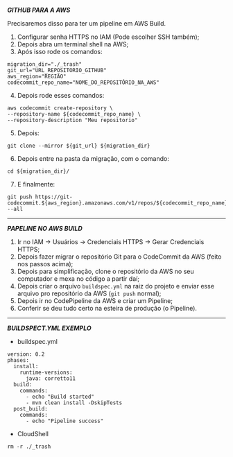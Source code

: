***GITHUB PARA A AWS*** <br>

Precisaremos disso para ter um pipeline em AWS Build.

1. Configurar senha HTTPS no IAM (Pode escolher SSH também);
2. Depois abra um terminal shell na AWS;
3. Após isso rode os comandos:
```
migration_dir="./_trash"
git_url="URL_REPOSITORIO_GITHUB"
aws_region="REGIÃO"
codecommit_repo_name="NOME_DO_REPOSITÓRIO_NA_AWS"
```

4. Depois rode esses comandos:
```
aws codecommit create-repository \
--repository-name ${codecommit_repo_name} \
--repository-description "Meu repositorio"
```

5. Depois:
```
git clone --mirror ${git_url} ${migration_dir}
```

6. Depois entre na pasta da migração, com o comando:
```
cd ${migration_dir}/
```

7. E finalmente:
```
git push https://git-codecommit.${aws_region}.amazonaws.com/v1/repos/${codecommit_repo_name} --all
```

---
***PAPELINE NO AWS BUILD***

1. Ir no IAM -> Usuários -> Credenciais HTTPS -> Gerar Credenciais HTTPS;
2. Depois fazer migrar o repositório Git para o CodeCommit da AWS (feito nos passos acima);
3. Depois para simplificação, clone o repositório da AWS no seu computador e mexa no código a partir daí;
4. Depois criar o arquivo ```buildspec.yml``` na raiz do projeto e enviar esse arquivo pro repositório da AWS (```git push``` normal);
5. Depois ir no CodePipeline da AWS e criar um Pipeline;
6. Conferir se deu tudo certo na esteira de produção (o Pipeline).

---
***BUILDSPECT.YML EXEMPLO***

- buildspec.yml
```
version: 0.2
phases:
  install:
    runtime-versions:
      java: corretto11
  build:
    commands:
      - echo "Build started"
      - mvn clean install -DskipTests
  post_build:
    commands:
      - echo "Pipeline success"
```

- CloudShell
```
rm -r ./_trash
```